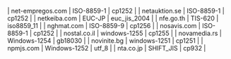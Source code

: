 | net-empregos.com | ISO-8859-1 | cp1252 |
| netauktion.se | ISO-8859-1 | cp1252 |
| netkeiba.com | EUC-JP | euc_jis_2004 |
| nfe.go.th | TIS-620 | iso8859_11 |
| nghmat.com | ISO-8859-9 | cp1256 |
| nosavis.com | ISO-8859-1 | cp1252 |
| nostal.co.il | windows-1255 | cp1255 |
| novamedia.rs | Windows-1254 | gb18030 |
| novinite.bg | windows-1251 | cp1251 |
| npmjs.com | Windows-1252 | utf_8 |
| nta.co.jp | SHIFT_JIS | cp932 |

